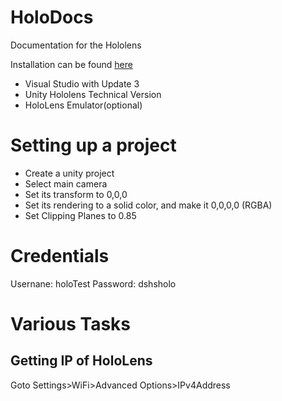# HoloDocs
Documentation for the Hololens

Installation can be found [here](https://developer.microsoft.com/en-us/windows/holographic/install_the_tools)
- Visual Studio with Update 3
- Unity Hololens Technical Version
- HoloLens Emulator(optional)

# Setting up a project
- Create a unity project
- Select main camera 
- Set its transform to 0,0,0
- Set its rendering to a solid color, and make it 0,0,0,0 (RGBA)
- Set Clipping Planes to 0.85

# Credentials 
Usernane: holoTest
Password: dshsholo

# Various Tasks
## Getting IP of HoloLens
Goto Settings>WiFi>Advanced Options>IPv4Address
